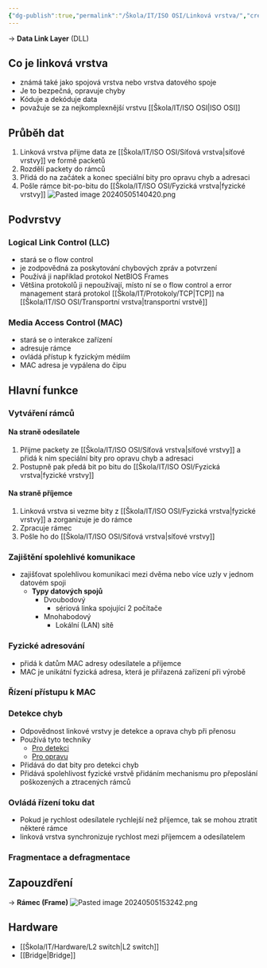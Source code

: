 ```yaml
---
{"dg-publish":true,"permalink":"/Škola/IT/ISO OSI/Linková vrstva/","created":"2024-02-22T18:02:23.970+01:00","updated":"2024-05-06T12:17:45.535+02:00"}
---
```


-> **Data Link Layer** (DLL)
## Co je linková vrstva
- známá také jako spojová vrstva nebo vrstva datového spoje
- Je to bezpečná, opravuje chyby
- Kóduje a dekóduje data
- považuje se za nejkomplexnější vrstvu [[Škola/IT/ISO OSI\|ISO OSI]]
## Průběh dat
1. Linková vrstva přijme data ze [[Škola/IT/ISO OSI/Síťová vrstva\|síťové vrstvy]] ve formě packetů
2. Rozdělí packety do rámců
3. Přidá do na začátek a konec speciální bity pro opravu chyb a adresaci
4. Pošle rámce bit-po-bitu do [[Škola/IT/ISO OSI/Fyzická vrstva\|fyzické vrstvy]]
![Pasted image 20240505140420.png](/img/user/Images/Pasted%20image%2020240505140420.png)
## Podvrstvy
### Logical Link Control (LLC)
- stará se o flow control
- je zodpovědná za poskytování chybových zpráv a potvrzení
- Používá ji například protokol NetBIOS Frames
- Většina protokolů ji nepoužívají, místo ní se o flow control a error management stará protokol [[Škola/IT/Protokoly/TCP\|TCP]] na [[Škola/IT/ISO OSI/Transportní vrstva\|transportní vrstvě]] 
### Media Access Control (MAC)
- stará se o interakce zařízení
- adresuje rámce
- ovládá přístup k fyzickým médiím
- MAC adresa je vypálena do čipu
## Hlavní funkce
### Vytváření rámců
#### Na straně odesílatele
1. Přijme packety ze [[Škola/IT/ISO OSI/Síťová vrstva\|síťové vrstvy]] a přidá k nim speciální bity pro opravu chyb a adresaci
2. Postupně pak předá bit po bitu do [[Škola/IT/ISO OSI/Fyzická vrstva\|fyzické vrstvy]]
#### Na straně příjemce
1. Linková vrstva si vezme bity z [[Škola/IT/ISO OSI/Fyzická vrstva\|fyzické vrstvy]] a zorganizuje je do rámce
2. Zpracuje rámec
3. Pošle ho do [[Škola/IT/ISO OSI/Síťová vrstva\|síťové vrstvy]]
### Zajištění spolehlivé komunikace
- zajišťovat spolehlivou komunikaci mezi dvěma nebo více uzly v jednom datovém spoji
	- **Typy datových spojů**
		- Dvoubodový
			- sériová linka spojující 2 počítače
		- Mnohabodový
			- Lokální (LAN) sítě
### Fyzické adresování
 - přidá k datům MAC adresy odesílatele a příjemce
 - MAC je unikátní fyzická adresa, která je přiřazená zařízení při výrobě
### Řízení přístupu k MAC
### Detekce chyb
- Odpovědnost linkové vrstvy je detekce a oprava chyb při přenosu
- Používá tyto techniky
	- [Pro detekci](https://www.geeksforgeeks.org/error-detection-in-computer-networks/)
	- [Pro opravu](https://www.geeksforgeeks.org/hamming-code-in-computer-network/)
- Přidává do dat bity pro detekci chyb
- Přidává spolehlivost fyzické vrstvě přidáním mechanismu pro přeposlání poškozených a ztracených rámců
### Ovládá řízení toku dat
- Pokud je rychlost odesílatele rychlejší než příjemce, tak se mohou ztratit některé rámce
- linková vrstva synchronizuje rychlost mezi příjemcem a odesílatelem
### Fragmentace a defragmentace
## Zapouzdření
-> **Rámec (Frame)**
![Pasted image 20240505153242.png](/img/user/Images/Pasted%20image%2020240505153242.png)
## Hardware
- [[Škola/IT/Hardware/L2 switch\|L2 switch]]
- [[Bridge\|Bridge]]